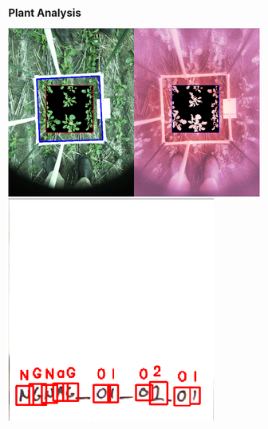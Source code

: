 ## Plant Analysis
![alt text](https://github.com/godzmaru/PlantAnalysis/blob/master/docs/Screen_Shot.png)
![alt text](https://github.com/godzmaru/PlantAnalysis/blob/master/docs/Screen_Shot_1.png)
